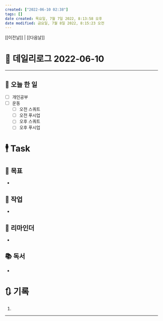 ```yaml
---
created: ["2022-06-10 02:38"]
tags: []
date created: 목요일, 7월 7일 2022, 8:13:58 오후
date modified: 금요일, 7월 8일 2022, 8:15:23 오전
---
```


[[이전날]] | [[다음날]]

# 📅 데일리로그 2022-06-10
---
## 🔷 오늘 한 일
- [ ] 개인공부
- [ ] 운동
	- [ ] 오전 스쿼트
	- [ ] 오전 푸시업
	- [ ] 오후 스쿼트
	- [ ] 오후 푸시업

# 🕴 Task
## 🎯 목표
-
 
## 🚀 작업
-
 
## 📕 리마인더
-
 
## 📚 독서
-
 

# 🔃 기록
1. 
---


